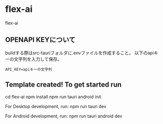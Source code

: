 # flex-ai

flex-ai

## OPENAPI KEYについて

buildする際はsrc-tauriフォルダに.envファイルを作成すること。
以下のapiキーの文字列を入力して保存。


```.env
API_KEY=apiキーの文字列
```

## Template created! To get started run

  cd flex-ai
  npm install
  npm run tauri android init

For Desktop development, run:
  npm run tauri dev

For Android development, run:
  npm run tauri android dev
